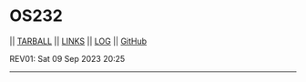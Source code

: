 # OS232
|| [TARBALL](https://github.com/Hilmy224/) || [LINKS](https://hilmy224.github.io/os232/LINKS/) || [LOG](https://github.com/Hilmy224/os232/blob/master/TXT/mylog.txt) || [GitHub](https://github.com/Hilmy224/)

REV01: Sat 09 Sep 2023 20:25
<br>
<hr>
